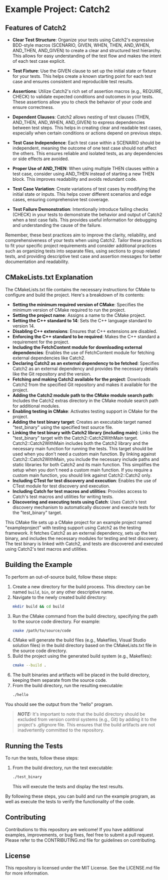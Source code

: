# Example Project: Catch2

## Features of Catch2

- **Clear Test Structure**: Organize your tests using Catch2's expressive BDD-style macros (SCENARIO, GIVEN, WHEN, THEN, AND_WHEN, AND_THEN, AND_GIVEN) to create a clear and structured test hierarchy. This allows for easy understanding of the test flow and makes the intent of each test case explicit.

- **Test Fixture**: Use the GIVEN clause to set up the initial state or fixture for your tests. This helps create a known starting point for each test case and ensures consistent and reproducible test results.

- **Assertions**: Utilize Catch2's rich set of assertion macros (e.g., REQUIRE, CHECK) to validate expected conditions and outcomes in your tests. These assertions allow you to check the behavior of your code and ensure correctness.

- **Dependent Clauses**: Catch2 allows nesting of test clauses (THEN, AND_THEN, AND_WHEN, AND_GIVEN) to express dependencies between test steps. This helps in creating clear and readable test cases, especially when certain conditions or actions depend on previous steps.

- **Test Case Independence**: Each test case within a SCENARIO should be independent, meaning the outcome of one test case should not affect the others. This ensures reliable and isolated tests, as any dependencies or side effects are avoided.

- **Proper Use of AND_THEN**: When using multiple THEN clauses within a test case, consider using AND_THEN instead of starting a new THEN block. This improves readability and avoids redundant code.

- **Test Case Variation**: Create variations of test cases by modifying the initial state or inputs. This helps cover different scenarios and edge cases, ensuring comprehensive test coverage.

- **Test Failure Demonstration**: Intentionally introduce failing checks (CHECK) in your tests to demonstrate the behavior and output of Catch2 when a test case fails. This provides useful information for debugging and understanding the cause of the failure.

Remember, these best practices aim to improve the clarity, reliability, and comprehensiveness of your tests when using Catch2. Tailor these practices to fit your specific project requirements and consider additional practices such as organizing tests into separate files, using sections to group related tests, and providing descriptive test case and assertion messages for better documentation and readability.

##  CMakeLists.txt Explanation

The CMakeLists.txt file contains the necessary instructions for CMake to configure and build the project. Here's a breakdown of its contents:

- **Setting the minimum required version of CMake**: Specifies the minimum version of CMake required to run the project.
- **Setting the project name**: Assigns a name to the CMake project.
- **Setting the C++ standard to 14**: Sets the C++ language standard to version 14.
- **Disabling C++ extensions**: Ensures that C++ extensions are disabled.
- **Enforcing the C++ standard to be required**: Makes the C++ standard a requirement for the project.
- **Including the FetchContent module for downloading external dependencies**: Enables the use of FetchContent module for fetching external dependencies like Catch2.
- **Declaring Catch2 as an external dependency to be fetched**: Specifies Catch2 as an external dependency and provides the necessary details like the Git repository and the version.
- **Fetching and making Catch2 available for the project**: Downloads Catch2 from the specified Git repository and makes it available for the project.
- **Adding the Catch2 module path to the CMake module search path**: Includes the Catch2 extras directory in the CMake module search path for additional modules.
- **Enabling testing in CMake**: Activates testing support in CMake for the project.
- **Adding the test binary target**: Creates an executable target named "test_binary" using the specified test source file.
- **Linking the test binary with Catch2 library (including main)**: Links the "test_binary" target with the Catch2::Catch2WithMain target. Catch2::Catch2WithMain includes both the Catch2 library and the necessary main function for running the tests. This target should be used when you don't need a custom main function. By linking against Catch2::Catch2WithMain, you include the necessary include paths and static libraries for both Catch2 and its main function. This simplifies the setup when you don't need a custom main function. If you require a custom main function, you should link against Catch2::Catch2 only.
- **Including CTest for test discovery and execution**: Enables the use of CTest module for test discovery and execution.
- **Including Catch for test macros and utilities**: Provides access to Catch's test macros and utilities for writing tests.
- **Discovering and executing tests using Catch**: Uses Catch's test discovery mechanism to automatically discover and execute tests for the "test_binary" target.

This CMake file sets up a CMake project for an example project named "exampleproject" with testing support using Catch2 as the testing framework. It fetches Catch2 as an external dependency, sets up the test binary, and includes the necessary modules for testing and test discovery. The test binary is linked with Catch2, and tests are discovered and executed using Catch2's test macros and utilities.


## Building the Example

To perform an out-of-source build, follow these steps:

1. Create a new directory for the build process. This directory can be named `build`, `bin`, or any other descriptive name.
2. Navigate to the newly created build directory:
   ```bash
   mkdir build && cd build
   ```
3. Run the CMake command from the build directory, specifying the path to the source code directory. For example:
   ```bash
   cmake /path/to/source/code
   ```
4. CMake will generate the build files (e.g., Makefiles, Visual Studio solution files) in the build directory based on the CMakeLists.txt file in the source code directory.
5. Build the project using the generated build system (e.g., Makefiles):
   ```bash
   cmake --build .
   ```
6. The built binaries and artifacts will be placed in the build directory, keeping them separate from the source code.
7. From the build directory, run the resulting executable:
   ```bash
   ./hello
   ```
You should see the output from the "hello" program.

> **_NOTE:_** It's important to note that the build directory should be excluded from version control systems (e.g., Git) by adding it to the project's .gitignore file. This ensures that the build artifacts are not inadvertently committed to the repository.

## Running the Tests
To run the tests, follow these steps:

1. From the build directory, run the test executable:
   ```bash
   ./test_binary
   ```
   This will execute the tests and display the test results.

By following these steps, you can build and run the example program, as well as execute the tests to verify the functionality of the code.

## Contributing

Contributions to this repository are welcome! If you have additional examples, improvements, or bug fixes, feel free to submit a pull request. Please refer to the CONTRIBUTING.md file for guidelines on contributing.

## License

This repository is licensed under the MIT License. See the LICENSE.md file for more information.
